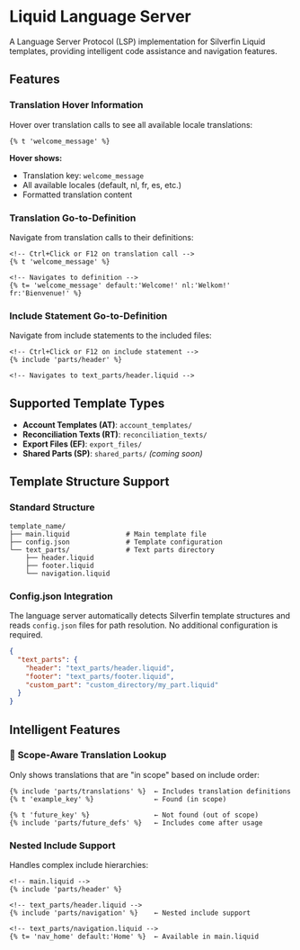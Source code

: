 # Liquid Language Server

A Language Server Protocol (LSP) implementation for Silverfin Liquid templates, providing intelligent code assistance and navigation features.

## Features

### **Translation Hover Information**

Hover over translation calls to see all available locale translations:

```liquid
{% t 'welcome_message' %}
```

**Hover shows:**

- Translation key: `welcome_message`
- All available locales (default, nl, fr, es, etc.)
- Formatted translation content

### **Translation Go-to-Definition**

Navigate from translation calls to their definitions:

```liquid
<!-- Ctrl+Click or F12 on translation call -->
{% t 'welcome_message' %}

<!-- Navigates to definition -->
{% t= 'welcome_message' default:'Welcome!' nl:'Welkom!' fr:'Bienvenue!' %}
```

### **Include Statement Go-to-Definition**

Navigate from include statements to the included files:

```liquid
<!-- Ctrl+Click or F12 on include statement -->
{% include 'parts/header' %}

<!-- Navigates to text_parts/header.liquid -->
```

## Supported Template Types

- **Account Templates (AT)**: `account_templates/`
- **Reconciliation Texts (RT)**: `reconciliation_texts/`
- **Export Files (EF)**: `export_files/`
- **Shared Parts (SP)**: `shared_parts/` _(coming soon)_

## Template Structure Support

### Standard Structure

```
template_name/
├── main.liquid              # Main template file
├── config.json              # Template configuration
└── text_parts/              # Text parts directory
    ├── header.liquid
    ├── footer.liquid
    └── navigation.liquid
```

### Config.json Integration

The language server automatically detects Silverfin template structures and reads `config.json` files for path resolution. No additional configuration is required.

```json
{
  "text_parts": {
    "header": "text_parts/header.liquid",
    "footer": "text_parts/footer.liquid",
    "custom_part": "custom_directory/my_part.liquid"
  }
}
```

## Intelligent Features

### 🧠 **Scope-Aware Translation Lookup**

Only shows translations that are "in scope" based on include order:

```liquid
{% include 'parts/translations' %}  ← Includes translation definitions
{% t 'example_key' %}               ← Found (in scope)

{% t 'future_key' %}                ← Not found (out of scope)
{% include 'parts/future_defs' %}   ← Includes come after usage
```

### **Nested Include Support**

Handles complex include hierarchies:

```liquid
<!-- main.liquid -->
{% include 'parts/header' %}

<!-- text_parts/header.liquid -->
{% include 'parts/navigation' %}    ← Nested include support

<!-- text_parts/navigation.liquid -->
{% t= 'nav_home' default:'Home' %}  ← Available in main.liquid
```

